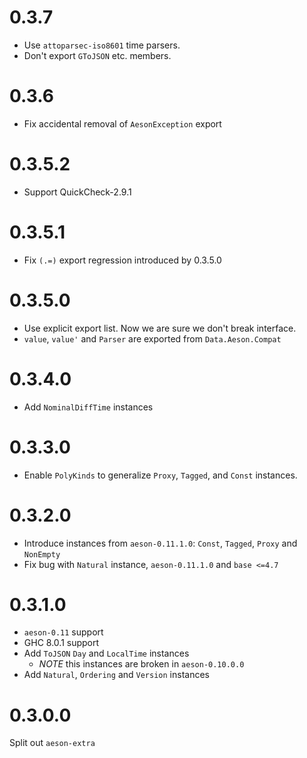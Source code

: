 # 0.3.7

- Use `attoparsec-iso8601` time parsers.
- Don't export `GToJSON` etc. members.

# 0.3.6

- Fix accidental removal of `AesonException` export

# 0.3.5.2

- Support QuickCheck-2.9.1

# 0.3.5.1

- Fix `(.=)` export regression introduced by 0.3.5.0

# 0.3.5.0

- Use explicit export list. Now we are sure we don't break interface.
- `value`, `value'` and `Parser` are exported from `Data.Aeson.Compat`

# 0.3.4.0

- Add `NominalDiffTime` instances

# 0.3.3.0

- Enable `PolyKinds` to generalize `Proxy`, `Tagged`, and `Const` instances.

# 0.3.2.0

- Introduce instances from `aeson-0.11.1.0`: `Const`, `Tagged`, `Proxy` and `NonEmpty`
- Fix bug with `Natural` instance, `aeson-0.11.1.0` and `base <=4.7`

# 0.3.1.0

- `aeson-0.11` support
- GHC 8.0.1 support
- Add `ToJSON` `Day` and `LocalTime` instances
  - *NOTE* this instances are broken in `aeson-0.10.0.0`
- Add `Natural`, `Ordering` and `Version` instances

# 0.3.0.0

Split out `aeson-extra`
